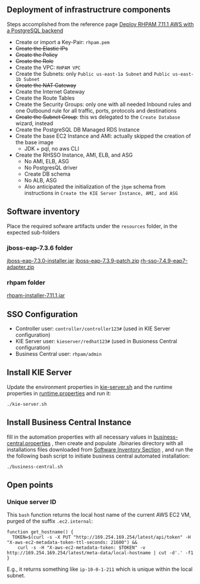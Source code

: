 ## Deployment of infrastructrure components
Steps accomplished from the reference page [Deploy RHPAM 7.11.1 AWS with a PostgreSQL backend][reference-procedure]
* Create or import a Key-Pair: `rhpam.pem`
* ~~Create the Elastic IPs~~
* ~~Create the Policy~~
* ~~Create the Role~~
* Create the VPC: `RHPAM VPC`
* Create the Subnets: only `Public us-east-1a Subnet` and `Public us-east-1b Subnet`
* ~~Create the NAT Gateway~~
* Create the Internet Gateway
* Create the Route Tables
* Create the Security Groups: only one with all needed Inbound rules and one Outbound rule for all traffic, ports, protocols and destinations
* ~~Create the Subnet Group~~: this ws delegated to the `Create Database` wizard, instead
* Create the PostgreSQL DB Managed RDS Instance
* Create the base EC2 Instance and AMI: actually skipped the creation of the base image
  * JDK + pql, no aws CLI
* Create the RHSSO Instance, AMI, ELB, and ASG
  * No AMI, ELB, ASG
  * No PostgresQL driver
  * Create DB schema
  * No ALB, ASG
  * Also anticipated the initialization of the `jbpm` schema from instructions in `Create the KIE Server Instance, AMI, and ASG`
  
## Software inventory
Place the required sofware artifacts under the `resources` folder, in the expected sub-folders
### jboss-eap-7.3.6 folder
[jboss-eap-7.3.0-installer.jar][jboss-eap-installer]
[jboss-eap-7.3.9-patch.zip][jboss-eap-patch]
[rh-sso-7.4.9-eap7-adapter.zip][sso-eap7-adapter]
### rhpam folder
[rhpam-installer-7.11.1.jar][rhpam-installer]

## SSO Configuration
* Controller user: `controller/controller123#` (used in KIE Server configuration)
* KIE Server user: `kieserver/redhat123#` (used in Busioness Central configuration)
* Business Central user: `rhpam/admin`

## Install KIE Server
Update the environment properties in [kie-server.sh](./kie-server.sh) and the runtime properties in [runtime.properties](./resources/kie-server/runtime.properties)
and run it:
```shell
./kie-server.sh
```

## Install Business Central Instance
fill in the automation properties with all necessary values in  [business-central.properties](./business-central.properties) ,
then create and populate ./binaries directory with all installations files downloaded from [Software Inventory Section](https://github.com/RHEcosystemAppEng/rhpam-deployment/tree/main/eap/rhpam-on-aws-automation-postgresql#software-inventory)
, and run the the following bash script to initiate business central automated installation:
```shell
./business-central.sh
```

## Open points
### Unique server ID
This `bash` function returns the local host name of the current AWS EC2 VM, purged of the suffix `.ec2.internal`:
```shell
function get_hostname() {
  TOKEN=$(curl -s -X PUT "http://169.254.169.254/latest/api/token" -H "X-aws-ec2-metadata-token-ttl-seconds: 21600") &&
    curl -s -H "X-aws-ec2-metadata-token: $TOKEN" -v http://169.254.169.254/latest/meta-data/local-hostname | cut -d'.' -f1
}
```
E.g., it returns something like `ip-10-0-1-211` which is unique within the local subnet.

<!-- links -->
[reference-procedure]: https://github.com/RHEcosystemAppEng/rhpam-deployment/tree/main/eap/rhpam-on-aws-with-managed-postgresql
[jboss-eap-installer]: https://access.redhat.com/jbossnetwork/restricted/listSoftware.html?downloadType=distributions&product=appplatform&version=7.3
[jboss-eap-patch]: https://access.redhat.com/jbossnetwork/restricted/listSoftware.html?product=appplatform&downloadType=patches&version=7.3
[sso-eap7-adapter]: https://access.redhat.com/jbossnetwork/restricted/listSoftware.html?product=core.service.rhsso&downloadType=patches&version=7.4
[rhpam-installer]: https://access.redhat.com/jbossnetwork/restricted/listSoftware.html?downloadType=distributions&product=rhpam&version=7.11.1
